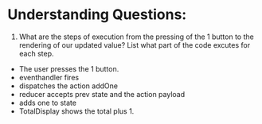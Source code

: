 # Understanding Questions:

1. What are the steps of execution from the pressing of the 1 button to the rendering of our updated value? List what part of the code excutes for each step.

- The user presses the 1 button.
- eventhandler fires
- dispatches the action addOne
- reducer accepts prev state and the action payload
- adds one to state
- TotalDisplay shows the total plus 1.
